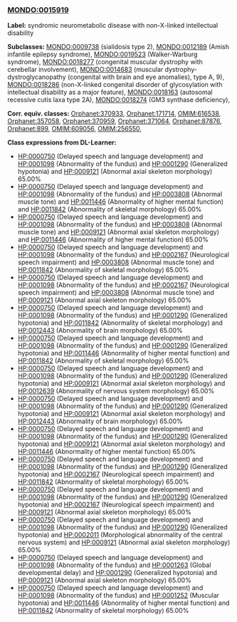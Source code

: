 
### [MONDO:0015919](http://purl.obolibrary.org/obo/MONDO_0015919)
**Label:** syndromic neurometabolic disease with non-X-linked intellectual disability

**Subclasses:** [MONDO:0009738](http://purl.obolibrary.org/obo/MONDO_0009738) (sialidosis type 2), [MONDO:0012189](http://purl.obolibrary.org/obo/MONDO_0012189) (Amish infantile epilepsy syndrome), [MONDO:0019523](http://purl.obolibrary.org/obo/MONDO_0019523) (Walker-Warburg syndrome), [MONDO:0018277](http://purl.obolibrary.org/obo/MONDO_0018277) (congenital muscular dystrophy with cerebellar involvement), [MONDO:0014683](http://purl.obolibrary.org/obo/MONDO_0014683) (muscular dystrophy-dystroglycanopathy (congenital with brain and eye anomalies), type A, 9), [MONDO:0018286](http://purl.obolibrary.org/obo/MONDO_0018286) (non-X-linked congenital disorder of glycosylation with intellectual disability as a major feature), [MONDO:0018163](http://purl.obolibrary.org/obo/MONDO_0018163) (autosomal recessive cutis laxa type 2A), [MONDO:0018274](http://purl.obolibrary.org/obo/MONDO_0018274) (GM3 synthase deficiency), 

**Corr. equiv. classes:** [Orphanet:370933](http://www.orpha.net/ORDO/Orphanet_370933), [Orphanet:171714](http://www.orpha.net/ORDO/Orphanet_171714), [OMIM:616538](http://purl.obolibrary.org/obo/OMIM_616538), [Orphanet:357058](http://www.orpha.net/ORDO/Orphanet_357058), [Orphanet:370959](http://www.orpha.net/ORDO/Orphanet_370959), [Orphanet:371064](http://www.orpha.net/ORDO/Orphanet_371064), [Orphanet:87876](http://www.orpha.net/ORDO/Orphanet_87876), [Orphanet:899](http://www.orpha.net/ORDO/Orphanet_899), [OMIM:609056](http://purl.obolibrary.org/obo/OMIM_609056), [OMIM:256550](http://purl.obolibrary.org/obo/OMIM_256550), 

**Class expressions from DL-Learner:**

- [HP:0000750](http://purl.obolibrary.org/obo/HP_0000750) (Delayed speech and language development) and [HP:0001098](http://purl.obolibrary.org/obo/HP_0001098) (Abnormality of the fundus) and [HP:0001290](http://purl.obolibrary.org/obo/HP_0001290) (Generalized hypotonia) and [HP:0009121](http://purl.obolibrary.org/obo/HP_0009121) (Abnormal axial skeleton morphology) 65.00%
- [HP:0000750](http://purl.obolibrary.org/obo/HP_0000750) (Delayed speech and language development) and [HP:0001098](http://purl.obolibrary.org/obo/HP_0001098) (Abnormality of the fundus) and [HP:0003808](http://purl.obolibrary.org/obo/HP_0003808) (Abnormal muscle tone) and [HP:0011446](http://purl.obolibrary.org/obo/HP_0011446) (Abnormality of higher mental function) and [HP:0011842](http://purl.obolibrary.org/obo/HP_0011842) (Abnormality of skeletal morphology) 65.00%
- [HP:0000750](http://purl.obolibrary.org/obo/HP_0000750) (Delayed speech and language development) and [HP:0001098](http://purl.obolibrary.org/obo/HP_0001098) (Abnormality of the fundus) and [HP:0003808](http://purl.obolibrary.org/obo/HP_0003808) (Abnormal muscle tone) and [HP:0009121](http://purl.obolibrary.org/obo/HP_0009121) (Abnormal axial skeleton morphology) and [HP:0011446](http://purl.obolibrary.org/obo/HP_0011446) (Abnormality of higher mental function) 65.00%
- [HP:0000750](http://purl.obolibrary.org/obo/HP_0000750) (Delayed speech and language development) and [HP:0001098](http://purl.obolibrary.org/obo/HP_0001098) (Abnormality of the fundus) and [HP:0002167](http://purl.obolibrary.org/obo/HP_0002167) (Neurological speech impairment) and [HP:0003808](http://purl.obolibrary.org/obo/HP_0003808) (Abnormal muscle tone) and [HP:0011842](http://purl.obolibrary.org/obo/HP_0011842) (Abnormality of skeletal morphology) 65.00%
- [HP:0000750](http://purl.obolibrary.org/obo/HP_0000750) (Delayed speech and language development) and [HP:0001098](http://purl.obolibrary.org/obo/HP_0001098) (Abnormality of the fundus) and [HP:0002167](http://purl.obolibrary.org/obo/HP_0002167) (Neurological speech impairment) and [HP:0003808](http://purl.obolibrary.org/obo/HP_0003808) (Abnormal muscle tone) and [HP:0009121](http://purl.obolibrary.org/obo/HP_0009121) (Abnormal axial skeleton morphology) 65.00%
- [HP:0000750](http://purl.obolibrary.org/obo/HP_0000750) (Delayed speech and language development) and [HP:0001098](http://purl.obolibrary.org/obo/HP_0001098) (Abnormality of the fundus) and [HP:0001290](http://purl.obolibrary.org/obo/HP_0001290) (Generalized hypotonia) and [HP:0011842](http://purl.obolibrary.org/obo/HP_0011842) (Abnormality of skeletal morphology) and [HP:0012443](http://purl.obolibrary.org/obo/HP_0012443) (Abnormality of brain morphology) 65.00%
- [HP:0000750](http://purl.obolibrary.org/obo/HP_0000750) (Delayed speech and language development) and [HP:0001098](http://purl.obolibrary.org/obo/HP_0001098) (Abnormality of the fundus) and [HP:0001290](http://purl.obolibrary.org/obo/HP_0001290) (Generalized hypotonia) and [HP:0011446](http://purl.obolibrary.org/obo/HP_0011446) (Abnormality of higher mental function) and [HP:0011842](http://purl.obolibrary.org/obo/HP_0011842) (Abnormality of skeletal morphology) 65.00%
- [HP:0000750](http://purl.obolibrary.org/obo/HP_0000750) (Delayed speech and language development) and [HP:0001098](http://purl.obolibrary.org/obo/HP_0001098) (Abnormality of the fundus) and [HP:0001290](http://purl.obolibrary.org/obo/HP_0001290) (Generalized hypotonia) and [HP:0009121](http://purl.obolibrary.org/obo/HP_0009121) (Abnormal axial skeleton morphology) and [HP:0012639](http://purl.obolibrary.org/obo/HP_0012639) (Abnormality of nervous system morphology) 65.00%
- [HP:0000750](http://purl.obolibrary.org/obo/HP_0000750) (Delayed speech and language development) and [HP:0001098](http://purl.obolibrary.org/obo/HP_0001098) (Abnormality of the fundus) and [HP:0001290](http://purl.obolibrary.org/obo/HP_0001290) (Generalized hypotonia) and [HP:0009121](http://purl.obolibrary.org/obo/HP_0009121) (Abnormal axial skeleton morphology) and [HP:0012443](http://purl.obolibrary.org/obo/HP_0012443) (Abnormality of brain morphology) 65.00%
- [HP:0000750](http://purl.obolibrary.org/obo/HP_0000750) (Delayed speech and language development) and [HP:0001098](http://purl.obolibrary.org/obo/HP_0001098) (Abnormality of the fundus) and [HP:0001290](http://purl.obolibrary.org/obo/HP_0001290) (Generalized hypotonia) and [HP:0009121](http://purl.obolibrary.org/obo/HP_0009121) (Abnormal axial skeleton morphology) and [HP:0011446](http://purl.obolibrary.org/obo/HP_0011446) (Abnormality of higher mental function) 65.00%
- [HP:0000750](http://purl.obolibrary.org/obo/HP_0000750) (Delayed speech and language development) and [HP:0001098](http://purl.obolibrary.org/obo/HP_0001098) (Abnormality of the fundus) and [HP:0001290](http://purl.obolibrary.org/obo/HP_0001290) (Generalized hypotonia) and [HP:0002167](http://purl.obolibrary.org/obo/HP_0002167) (Neurological speech impairment) and [HP:0011842](http://purl.obolibrary.org/obo/HP_0011842) (Abnormality of skeletal morphology) 65.00%
- [HP:0000750](http://purl.obolibrary.org/obo/HP_0000750) (Delayed speech and language development) and [HP:0001098](http://purl.obolibrary.org/obo/HP_0001098) (Abnormality of the fundus) and [HP:0001290](http://purl.obolibrary.org/obo/HP_0001290) (Generalized hypotonia) and [HP:0002167](http://purl.obolibrary.org/obo/HP_0002167) (Neurological speech impairment) and [HP:0009121](http://purl.obolibrary.org/obo/HP_0009121) (Abnormal axial skeleton morphology) 65.00%
- [HP:0000750](http://purl.obolibrary.org/obo/HP_0000750) (Delayed speech and language development) and [HP:0001098](http://purl.obolibrary.org/obo/HP_0001098) (Abnormality of the fundus) and [HP:0001290](http://purl.obolibrary.org/obo/HP_0001290) (Generalized hypotonia) and [HP:0002011](http://purl.obolibrary.org/obo/HP_0002011) (Morphological abnormality of the central nervous system) and [HP:0009121](http://purl.obolibrary.org/obo/HP_0009121) (Abnormal axial skeleton morphology) 65.00%
- [HP:0000750](http://purl.obolibrary.org/obo/HP_0000750) (Delayed speech and language development) and [HP:0001098](http://purl.obolibrary.org/obo/HP_0001098) (Abnormality of the fundus) and [HP:0001263](http://purl.obolibrary.org/obo/HP_0001263) (Global developmental delay) and [HP:0001290](http://purl.obolibrary.org/obo/HP_0001290) (Generalized hypotonia) and [HP:0009121](http://purl.obolibrary.org/obo/HP_0009121) (Abnormal axial skeleton morphology) 65.00%
- [HP:0000750](http://purl.obolibrary.org/obo/HP_0000750) (Delayed speech and language development) and [HP:0001098](http://purl.obolibrary.org/obo/HP_0001098) (Abnormality of the fundus) and [HP:0001252](http://purl.obolibrary.org/obo/HP_0001252) (Muscular hypotonia) and [HP:0011446](http://purl.obolibrary.org/obo/HP_0011446) (Abnormality of higher mental function) and [HP:0011842](http://purl.obolibrary.org/obo/HP_0011842) (Abnormality of skeletal morphology) 65.00%


